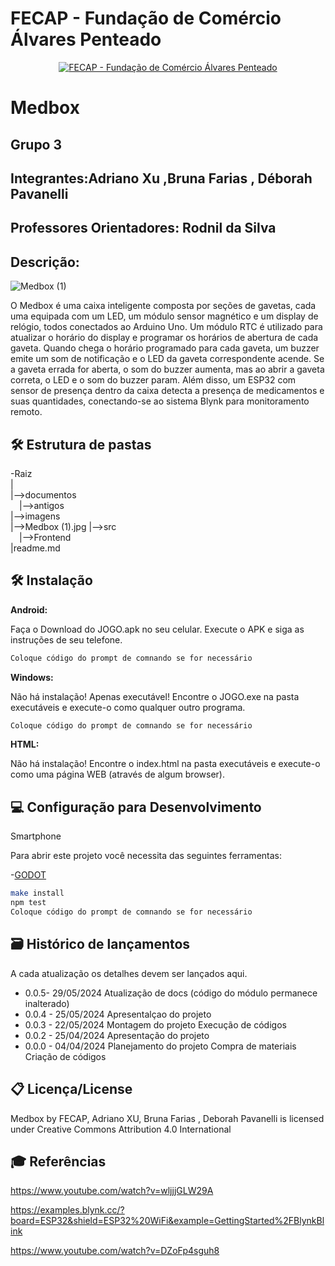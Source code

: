 # FECAP - Fundação de Comércio Álvares Penteado

<p align="center">
<a href= "https://www.fecap.br/"><img src="https://encrypted-tbn0.gstatic.com/images?q=tbn:ANd9GcRhZPrRa89Kma0ZZogxm0pi-tCn_TLKeHGVxywp-LXAFGR3B1DPouAJYHgKZGV0XTEf4AE&usqp=CAU" alt="FECAP - Fundação de Comércio Álvares Penteado" border="0"></a>
</p>

# Medbox

## Grupo 3

## Integrantes:Adriano Xu ,Bruna Farias , Déborah Pavanelli

## Professores Orientadores: Rodnil da Silva

## Descrição:
![Medbox (1)](https://github.com/2024-1-NADS1-B/Projeto3/assets/171097024/81a85ccd-cec5-4137-ae52-c1edec48056a)

O Medbox é uma caixa inteligente composta por seções de gavetas, cada uma equipada com um LED, um módulo sensor magnético e um display de relógio, todos conectados ao Arduino Uno. Um módulo RTC é utilizado para atualizar o horário do display e programar os horários de abertura de cada gaveta. Quando chega o horário programado para cada gaveta, um buzzer emite um som de notificação e o LED da gaveta correspondente acende. Se a gaveta errada for aberta, o som do buzzer aumenta, mas ao abrir a gaveta correta, o LED e o som do buzzer param. Além disso, um ESP32 com sensor de presença dentro da caixa detecta a presença de medicamentos e suas quantidades, conectando-se ao sistema Blynk para monitoramento remoto.


## 🛠 Estrutura de pastas

-Raiz<br>
|<br>
|-->documentos<br>
  &emsp;|-->antigos<br>
|-->imagens<br>
  |-->Medbox (1).jpg
|-->src<br>
  &emsp;|-->Frontend<br>
|readme.md<br>

## 🛠 Instalação

<b>Android:</b>

Faça o Download do JOGO.apk no seu celular.
Execute o APK e siga as instruções de seu telefone.

```sh
Coloque código do prompt de comnando se for necessário
```

<b>Windows:</b>

Não há instalação! Apenas executável!
Encontre o JOGO.exe na pasta executáveis e execute-o como qualquer outro programa.

```sh
Coloque código do prompt de comnando se for necessário
```

<b>HTML:</b>

Não há instalação!
Encontre o index.html na pasta executáveis e execute-o como uma página WEB (através de algum browser).

## 💻 Configuração para Desenvolvimento

Smartphone


Para abrir este projeto você necessita das seguintes ferramentas:

-<a href="https://godotengine.org/download">GODOT</a>

```sh
make install
npm test
Coloque código do prompt de comnando se for necessário
```

## 🗃 Histórico de lançamentos

A cada atualização os detalhes devem ser lançados aqui.

* 0.0.5- 29/05/2024
    Atualização de docs (código do módulo permanece inalterado)
* 0.0.4 - 25/05/2024
    Apresentalçao do projeto
* 0.0.3 - 22/05/2024
    Montagem do projeto
    Execução de códigos
* 0.0.2 - 25/04/2024
    Apresentação do projeto
* 0.0.0 - 04/04/2024
    Planejamento do projeto
    Compra de materiais
    Criação de códigos


## 📋 Licença/License

Medbox by FECAP, Adriano XU, Bruna Farias , Deborah Pavanelli is licensed under Creative Commons Attribution 4.0 International


## 🎓 Referências

https://www.youtube.com/watch?v=wljjjGLW29A

https://examples.blynk.cc/?board=ESP32&shield=ESP32%20WiFi&example=GettingStarted%2FBlynkBlink

https://www.youtube.com/watch?v=DZoFp4sguh8


